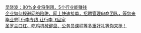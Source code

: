   
[吴晓波：80%企业将倒闭，5个行业能赚钱](http://www.dianyue.me/archives/867/1a9h7209hz3iph32/)  
[企业如何规避网络陷阱，网上快速接单，招聘管理电商团队，等您来](http://www.dianyue.me/archives/863/vn4au0li1ku80zes/)  
[毕业寄| 行李专线 让行李飞回家](http://www.dianyue.me/archives/870/y058mupb9gi8hdis/)  
[圣罗兰口红、吃鸡机械键盘、公务员课程等多重好礼等你来抢！](http://www.dianyue.me/archives/246/lsabcb1e1ckzwwsj/)